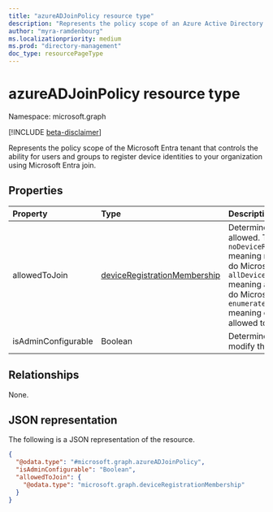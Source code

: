 ```yaml
---
title: "azureADJoinPolicy resource type"
description: "Represents the policy scope of an Azure Active Directory tenant that controls device registration using Azure AD join."
author: "myra-ramdenbourg"
ms.localizationpriority: medium
ms.prod: "directory-management"
doc_type: resourcePageType
---
```

# azureADJoinPolicy resource type

Namespace: microsoft.graph

[!INCLUDE [beta-disclaimer](../../includes/beta-disclaimer.md)]

Represents the policy scope of the Microsoft Entra tenant that controls the ability for users and groups to register device identities to your organization using Microsoft Entra join.

## Properties

|Property|Type|Description|
|:---|:---|:---|
|allowedToJoin|[deviceRegistrationMembership](../resources/deviceregistrationmembership.md)|Determines if Microsoft Entra join is allowed. The possible values are `noDeviceRegistrationMembership` meaning no users/groups are allowed to do Microsoft Entra join, `allDeviceRegistrationMembership` meaning all users/groups are allowed to do Microsoft Entra join and `enumeratedDeviceRegistrationMembership` meaning enumerated users/groups are allowed to do Microsoft Entra join.  |
|isAdminConfigurable|Boolean|Determines if Entra ID administrators can modify this policy.|

## Relationships

None.

## JSON representation

The following is a JSON representation of the resource.
<!-- {
  "blockType": "resource",
  "@odata.type": "microsoft.graph.azureADJoinPolicy"
}
-->
``` json
{
  "@odata.type": "#microsoft.graph.azureADJoinPolicy",
  "isAdminConfigurable": "Boolean",
  "allowedToJoin": {
    "@odata.type": "microsoft.graph.deviceRegistrationMembership"
  }
}
```
